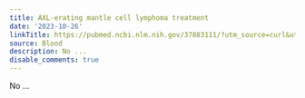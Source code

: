 ```yaml
---
title: AXL-erating mantle cell lymphoma treatment
date: '2023-10-26'
linkTitle: https://pubmed.ncbi.nlm.nih.gov/37883111/?utm_source=curl&utm_medium=rss&utm_campaign=journals&utm_content=7603509&fc=None&ff=20231027180810&v=2.17.9.post6+86293ac
source: Blood
description: No ...
disable_comments: true
---
```

No ...
